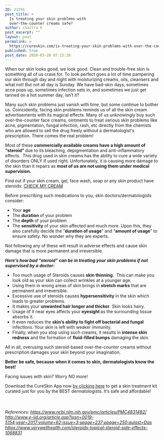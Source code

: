 ```yaml
---
ID: 21791
post_title: >
  Is treating your skin problems with
  over-the-counter creams safe?
author: chaitra k
post_excerpt: ""
layout: post
permalink: >
  https://cureskin.com/is-treating-your-skin-problems-with-over-the-counter-creams-safe/
published: true
post_date: 2020-03-20 07:15:26
---
```

<span style="font-weight: 400;">When our skin looks good, we look good. Clean and trouble-free skin is something all of us crave for. To look perfect goes a lot of time pampering our skin through day and night with moisturizing creams, oils, cleansers and what not! But not all day is Sunday. We have bad-skin days, sometimes acne pops up, sometimes infection sets in, and sometimes we just get tanned on a hot summer day, isn’t it? </span>

<span style="font-weight: 400;">Many such skin problems just vanish with time, but some continue to bother us. Coincidently, facing skin problems reminds us of all the skin cream advertisements with its magical effects. Many of us unknowingly buy such over-the-counter face creams, ointments to treat various skin problems like acne, pigmentation, fungal infection, rash, etc directly from the chemists who are allowed to sell the drug freely without a dermatologist's prescription. There comes the real problem!</span>

<span style="font-weight: 400;">Most of these </span><b>commercially available creams have a high amount of “steroid” </b><span style="font-weight: 400;">due to its bleaching, depigmentation and anti-inflammatory effects.  This drug used in skin creams has the ability to cure a wide variety of disorders ONLY if used right. Unfortunately, it is causing more damage to the skin than it repairs as </span><b>most of us are not using them under medical supervision.</b><span style="font-weight: 400;"> </span>

<span style="font-weight: 400;">Find out if your skin cream, gel, face wash, soap or any skin product have steroids: <a target="_blank" href="https://checkmycream.com/" rel="noopener noreferrer">CHECK MY CREAM</a></span>

<span style="font-weight: 400;">Before prescribing such medications to you, skin doctors/dermatologists consider:</span>
<ul>
 	<li style="font-weight: 400;"><span style="font-weight: 400;">Your </span><b>age</b></li>
 	<li style="font-weight: 400;"><span style="font-weight: 400;">The </span><b>duration </b><span style="font-weight: 400;">of your problem</span></li>
 	<li style="font-weight: 400;"><span style="font-weight: 400;">The </span><b>depth </b><span style="font-weight: 400;">of your problem</span></li>
 	<li style="font-weight: 400;"><span style="font-weight: 400;">The </span><b>sensitivity </b><span style="font-weight: 400;">of your skin affected and much more.</span><span style="font-weight: 400;">
</span><span style="font-weight: 400;">
</span><span style="font-weight: 400;">Upon this, they also carefully decide the “</span><b>duration of usage</b><span style="font-weight: 400;">” and “</span><b>amount of usage</b><span style="font-weight: 400;">” to ensure safety. No wonder why they are experts.  </span></li>
</ul>
<span style="font-weight: 400;">
</span><span style="font-weight: 400;">Not following any of these will result in adverse effects and cause skin damage that is more permanent and irreversible. </span>

<b><i>Here’s how bad “steroid” can be in treating your skin problems if not supervised by a doctor:</i></b>
<ul>
 	<li style="font-weight: 400;"><span style="font-weight: 400;">Too much usage of Steroids causes </span><b>skin thinning</b><span style="font-weight: 400;">.  This can make you look old as your skin can collect wrinkles at a younger age.</span></li>
 	<li style="font-weight: 400;"><span style="font-weight: 400;">Using them in wrong areas of skin brings in </span><b>stretch marks</b><span style="font-weight: 400;"> that are permanent and irreversible.</span></li>
 	<li style="font-weight: 400;"><span style="font-weight: 400;">Excessive use of steroids causes </span><b>hypersensitivity </b><span style="font-weight: 400;">in the skin which leads to greater problems.</span></li>
 	<li style="font-weight: 400;"><span style="font-weight: 400;">It makes your </span><b>unwanted hair longer and thicker</b><span style="font-weight: 400;">. Skin looks hairy.</span></li>
 	<li style="font-weight: 400;"><span style="font-weight: 400;">Usage of it near eyes affects your </span><b>eyesight </b><span style="font-weight: 400;">as the surrounding tissue absorbs it.</span></li>
 	<li style="font-weight: 400;"><span style="font-weight: 400;">It even reduces the </span><b>skin’s ability to fight off bacterial and fungal</b><span style="font-weight: 400;"> infections. Your skin is left with weaker immunity.</span></li>
 	<li style="font-weight: 400;"><span style="font-weight: 400;">Finally, when you stop using such creams, it results in </span><b>intense skin redness</b><span style="font-weight: 400;"> and the formation of </span><b>fluid-filled bumps</b><span style="font-weight: 400;"> damaging the skin.</span></li>
</ul>
<span style="font-weight: 400;">All in all, overusing such steroid-based over-the-counter creams without prescription damages your skin beyond your imagination. </span>

<b>Better be safe, because when it comes to skin, dermatologists know the best!</b>

<span style="font-weight: 400;">Facing issues with skin? Worry NO more! </span>

<span style="font-weight: 400;">Download the CureSkin App now </span><a href="https://app.curesk.in/pJ2BKj2qQN"><span style="font-weight: 400;">by clicking here</span></a><span style="font-weight: 400;"> to get a skin treatment kit curated just for you by the BEST dermatologists. It’s safe and affordable!</span>

&nbsp;
<h5><span style="font-weight: 400;">References:</span><span style="font-weight: 400;">
</span><a href="https://www.ncbi.nlm.nih.gov/pmc/articles/PMC4831482/"><span style="font-weight: 400;">https://www.ncbi.nlm.nih.gov/pmc/articles/PMC4831482/</span><span style="font-weight: 400;">
</span></a><a href="http://www.e-ijd.org/article.asp?issn=0019-5154;year=2017;volume=62;issue=3;spage=237;epage=250;aulast=Das"><span style="font-weight: 400;">http://www.e-ijd.org/article.asp?issn=0019-5154;year=2017;volume=62;issue=3;spage=237;epage=250;aulast=Das</span><span style="font-weight: 400;">
</span></a><a href="https://www.verywellhealth.com/steroids-topical-steroid-side-effects-1068831"><span style="font-weight: 400;">https://www.verywellhealth.com/steroids-topical-steroid-side-effects-1068831</span></a></h5>
&nbsp;

<span style="font-weight: 400;"> </span>

&nbsp;